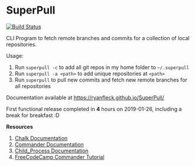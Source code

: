 # SuperPull

[![Build Status](https://travis-ci.com/RyanFleck/SuperPull.svg?branch=master)](https://travis-ci.com/RyanFleck/SuperPull)

CLI Program to fetch remote branches and commits for a collection of local repositories.

Usage:

1. Run `superpull -c` to add all git repos in my home folder to `~/.superpull`
1. Run `superpull -a <path>` to add unique repositories at `<path>` 
2. Run `superpull` to pull new commits and fetch new remote branches for all repositories

Documentation available at <https://ryanfleck.github.io/SuperPull/>

First functional release completed in **4** hours on 2019-01-26, including a break for breakfast :D 

**Resources**

1. [Chalk Documentation](https://github.com/chalk/chalk)
1. [Commander Documentation](https://github.com/tj/commander.js/)
1. [Child_Process Documentation](https://nodejs.org/api/child_process.html)
1. [FreeCodeCamp Commander Tutorial](https://medium.freecodecamp.org/writing-command-line-applications-in-nodejs-2cf8327eee2)
